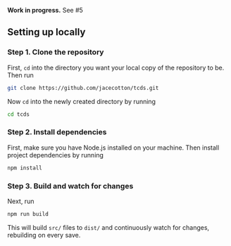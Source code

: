 **Work in progress.** See #5

## Setting up locally
### Step 1. Clone the repository

First, `cd` into the directory you want your local copy of the repository to be. Then run

```bash
git clone https://github.com/jacecotton/tcds.git
```

Now `cd` into the newly created directory by running

```bash
cd tcds
```

### Step 2. Install dependencies

First, make sure you have Node.js installed on your machine. Then install project dependencies by running

```bash
npm install
```

### Step 3. Build and watch for changes

Next, run

```bash
npm run build
```

This will build `src/` files to `dist/` and continuously watch for changes, rebuilding on every save.
